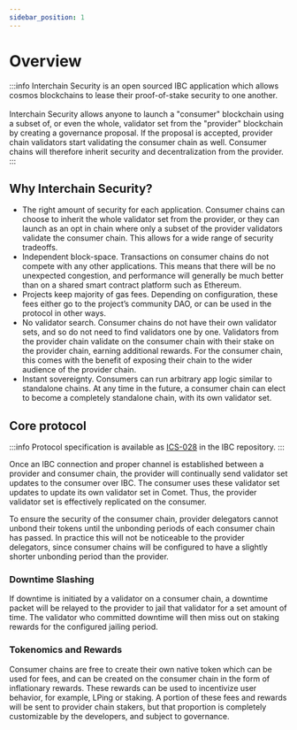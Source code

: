 ```yaml
---
sidebar_position: 1
---
```


# Overview
:::info
Interchain Security is an open sourced IBC application which allows cosmos blockchains to lease their proof-of-stake security to one another.
<br></br>
Interchain Security allows anyone to launch a "consumer" blockchain using a subset of, or even the whole, validator set from the "provider" blockchain by creating a governance proposal. If the proposal is accepted, provider chain validators start validating the consumer chain as well. Consumer chains will therefore inherit security and decentralization from the provider.
:::



## Why Interchain Security?

- The right amount of security for each application. Consumer chains can choose to inherit the whole validator set from the provider, or they can launch as an opt in chain where only a subset of the provider validators validate the consumer chain. This allows for a wide range of security tradeoffs.
- Independent block-space. Transactions on consumer chains do not compete with any other applications. This means that there will be no unexpected congestion, and performance will generally be much better than on a shared smart contract platform such as Ethereum.
- Projects keep majority of gas fees. Depending on configuration, these fees either go to the project’s community DAO, or can be used in the protocol in other ways.
- No validator search. Consumer chains do not have their own validator sets, and so do not need to find validators one by one. Validators from the provider chain validate on the consumer chain with their stake on the provider chain, earning additional rewards. For the consumer chain, this comes with the benefit of exposing their chain to the wider audience of the provider chain.
- Instant sovereignty. Consumers can run arbitrary app logic similar to standalone chains. At any time in the future, a consumer chain can elect to become a completely standalone chain, with its own validator set.

## Core protocol

:::info
Protocol specification is available as [ICS-028](https://github.com/cosmos/ibc/blob/main/spec/app/ics-028-cross-chain-validation/overview_and_basic_concepts.md) in the IBC repository.
:::

Once an IBC connection and proper channel is established between a provider and consumer chain, the provider will continually send validator set updates to the consumer over IBC. The consumer uses these validator set updates to update its own validator set in Comet. Thus, the provider validator set is effectively replicated on the consumer.

To ensure the security of the consumer chain, provider delegators cannot unbond their tokens until the unbonding periods of each consumer chain has passed. In practice this will not be noticeable to the provider delegators, since consumer chains will be configured to have a slightly shorter unbonding period than the provider.

### Downtime Slashing

If downtime is initiated by a validator on a consumer chain, a downtime packet will be relayed to the provider to jail that validator for a set amount of time. The validator who committed downtime will then miss out on staking rewards for the configured jailing period.

### Tokenomics and Rewards

Consumer chains are free to create their own native token which can be used for fees, and can be created on the consumer chain in the form of inflationary rewards. These rewards can be used to incentivize user behavior, for example, LPing or staking. A portion of these fees and rewards will be sent to provider chain stakers, but that proportion is completely customizable by the developers, and subject to governance.

